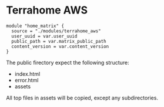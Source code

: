 # Terrahome AWS

```hcl
module "home_matrix" {
  source = "./modules/terrahome_aws"
  user_uuid = var.user_uuid
  public_path = var.matrix_public_path
  content_version = var.content_version
}
```

The public firectory expect the following structure:

- index.html
- error.html
- assets

All top files in assets will be copied, except any subdirectories.
